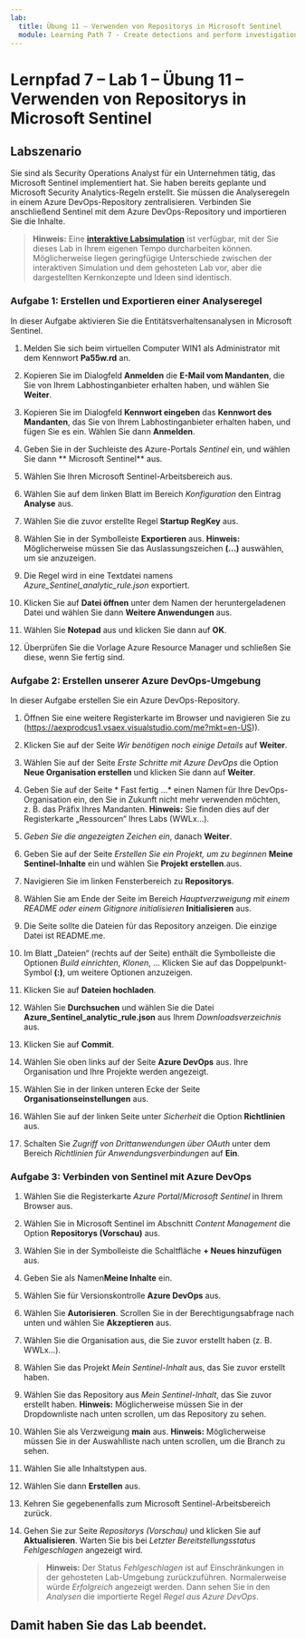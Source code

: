 ```yaml
---
lab:
  title: Übung 11 – Verwenden von Repositorys in Microsoft Sentinel
  module: Learning Path 7 - Create detections and perform investigations using Microsoft Sentinel
---
```


# Lernpfad 7 – Lab 1 – Übung 11 – Verwenden von Repositorys in Microsoft Sentinel

## Labszenario

Sie sind als Security Operations Analyst für ein Unternehmen tätig, das Microsoft Sentinel implementiert hat. Sie haben bereits geplante und Microsoft Security Analytics-Regeln erstellt.  Sie müssen die Analyseregeln in einem Azure DevOps-Repository zentralisieren.  Verbinden Sie anschließend Sentinel mit dem Azure DevOps-Repository und importieren Sie die Inhalte. 

>**Hinweis:** Eine **[interaktive Labsimulation](https://mslabs.cloudguides.com/guides/SC-200%20Lab%20Simulation%20-%20Use%20repositories%20in%20Microsoft%20Sentinel)** ist verfügbar, mit der Sie dieses Lab in Ihrem eigenen Tempo durcharbeiten können. Möglicherweise liegen geringfügige Unterschiede zwischen der interaktiven Simulation und dem gehosteten Lab vor, aber die dargestellten Kernkonzepte und Ideen sind identisch. 


### Aufgabe 1: Erstellen und Exportieren einer Analyseregel

In dieser Aufgabe aktivieren Sie die Entitätsverhaltensanalysen in Microsoft Sentinel.

1. Melden Sie sich beim virtuellen Computer WIN1 als Administrator mit dem Kennwort **Pa55w.rd** an.  

1. Kopieren Sie im Dialogfeld **Anmelden** die **E-Mail vom Mandanten**, die Sie von Ihrem Labhostinganbieter erhalten haben, und wählen Sie **Weiter**.

1. Kopieren Sie im Dialogfeld **Kennwort eingeben** das **Kennwort des Mandanten**, das Sie von Ihrem Labhostinganbieter erhalten haben, und fügen Sie es ein. Wählen Sie dann **Anmelden**.

1. Geben Sie in der Suchleiste des Azure-Portals *Sentinel* ein, und wählen Sie dann ** Microsoft Sentinel** aus.

1. Wählen Sie Ihren Microsoft Sentinel-Arbeitsbereich aus.

1. Wählen Sie auf dem linken Blatt im Bereich *Konfiguration* den Eintrag **Analyse** aus.

1. Wählen Sie die zuvor erstellte Regel **Startup RegKey** aus.

1. Wählen Sie in der Symbolleiste **Exportieren** aus. **Hinweis:** Möglicherweise müssen Sie das Auslassungszeichen **(...)** auswählen, um sie anzuzeigen.

1. Die Regel wird in eine Textdatei namens *Azure_Sentinel_analytic_rule.json* exportiert.

1. Klicken Sie auf **Datei öffnen** unter dem Namen der heruntergeladenen Datei und wählen Sie dann **Weitere Anwendungen** aus.

1. Wählen Sie **Notepad** aus und klicken Sie dann auf **OK**.

1. Überprüfen Sie die Vorlage Azure Resource Manager und schließen Sie diese, wenn Sie fertig sind.


### Aufgabe 2: Erstellen unserer Azure DevOps-Umgebung

In dieser Aufgabe erstellen Sie ein Azure DevOps-Repository.

1. Öffnen Sie eine weitere Registerkarte im Browser und navigieren Sie zu (https://aexprodcus1.vsaex.visualstudio.com/me?mkt=en-US)).

1. Klicken Sie auf der Seite *Wir benötigen noch einige Details* auf **Weiter**.

1. Wählen Sie auf der Seite *Erste Schritte mit Azure DevOps* die Option **Neue Organisation erstellen** und klicken Sie dann auf **Weiter**.

1. Geben Sie auf der Seite * Fast fertig …* einen Namen für Ihre DevOps-Organisation ein, den Sie in Zukunft nicht mehr verwenden möchten, z. B. das Präfix Ihres Mandanten. **Hinweis:** Sie finden dies auf der Registerkarte „Ressourcen“ Ihres Labs (WWLx...).

1. *Geben Sie die angezeigten Zeichen ein*, danach **Weiter**.

1. Geben Sie auf der Seite *Erstellen Sie ein Projekt, um zu beginnen* **Meine Sentinel-Inhalte** ein und wählen Sie **Projekt erstellen**.aus.

1. Navigieren Sie im linken Fensterbereich zu **Repositorys**.

1. Wählen Sie am Ende der Seite im Bereich *Hauptverzweigung mit einem README oder einem Gitignore initialisieren* **Initialisieren** aus.

1. Die Seite sollte die Dateien für das Repository anzeigen.  Die einzige Datei ist README.me.

1. Im Blatt „Dateien“ (rechts auf der Seite) enthält die Symbolleiste die Optionen *Build einrichten*, *Klonen*, … Klicken Sie auf das Doppelpunkt-Symbol **(:)**, um weitere Optionen anzuzeigen.

1. Klicken Sie auf **Dateien hochladen**.

1. Wählen Sie **Durchsuchen** und wählen Sie die Datei **Azure_Sentinel_analytic_rule.json** aus Ihrem *Downloadsverzeichnis* aus.

1. Klicken Sie auf **Commit**.

1. Wählen Sie oben links auf der Seite **Azure DevOps** aus.  Ihre Organisation und Ihre Projekte werden angezeigt.

1. Wählen Sie in der linken unteren Ecke der Seite **Organisationseinstellungen** aus.

1. Wählen Sie auf der linken Seite unter *Sicherheit* die Option **Richtlinien** aus.

1. Schalten Sie *Zugriff von Drittanwendungen über OAuth* unter dem Bereich *Richtlinien für Anwendungsverbindungen* auf  **Ein**.


### Aufgabe 3: Verbinden von Sentinel mit Azure DevOps

1. Wählen Sie die Registerkarte *Azure Portal*/*Microsoft Sentinel* in Ihrem Browser aus.

1. Wählen Sie in Microsoft Sentinel im Abschnitt *Content Management* die Option **Repositorys (Vorschau)** aus.

1. Wählen Sie in der Symbolleiste die Schaltfläche **+ Neues hinzufügen** aus.

1. Geben Sie als Namen**Meine Inhalte** ein.

1. Wählen Sie für Versionskontrolle **Azure DevOps** aus.

1. Wählen Sie **Autorisieren**. Scrollen Sie in der Berechtigungsabfrage nach unten und wählen Sie **Akzeptieren** aus.

1. Wählen Sie die Organisation aus, die Sie zuvor erstellt haben (z. B. WWLx...).

1. Wählen Sie das Projekt *Mein Sentinel-Inhalt* aus, das Sie zuvor erstellt haben.

1. Wählen Sie das Repository aus *Mein Sentinel-Inhalt*, das Sie zuvor erstellt haben. **Hinweis:** Möglicherweise müssen Sie in der Dropdownliste nach unten scrollen, um das Repository zu sehen.

1. Wählen Sie als Verzweigung **main** aus. **Hinweis:** Möglicherweise müssen Sie in der Auswahlliste nach unten scrollen, um die Branch zu sehen.

1. Wählen Sie alle Inhaltstypen aus.

1. Wählen Sie dann **Erstellen** aus.

1. Kehren Sie gegebenenfalls zum Microsoft Sentinel-Arbeitsbereich zurück.

1. Gehen Sie zur Seite *Repositorys (Vorschau)* und klicken Sie auf **Aktualisieren**. Warten Sie bis bei *Letzter Bereitstellungsstatus* *Fehlgeschlagen* angezeigt wird.  

    >**Hinweis:** Der Status *Fehlgeschlagen* ist auf Einschränkungen in der gehosteten Lab-Umgebung zurückzuführen. Normalerweise würde *Erfolgreich* angezeigt werden. Dann sehen Sie in den *Analysen* die importierte Regel *Regel aus Azure DevOps*.


## Damit haben Sie das Lab beendet.
